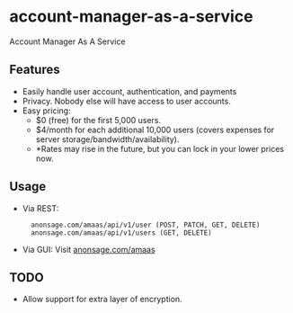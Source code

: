 # account-manager-as-a-service
Account Manager As A Service



## Features

- Easily handle user account, authentication, and payments
- Privacy. Nobody else will have access to user accounts.
- Easy pricing:
  - $0 (free) for the first 5,000 users.
  - $4/month for each additional 10,000 users (covers expenses for server storage/bandwidth/availability).
  - *Rates may rise in the future, but you can lock in your lower prices now.



## Usage

- Via REST:

        anonsage.com/amaas/api/v1/user (POST, PATCH, GET, DELETE)
        anonsage.com/amaas/api/v1/users (GET, DELETE)
    
- Via GUI: Visit [anonsage.com/amaas](http://anonsage.com/amaas)



## TODO

- Allow support for extra layer of encryption.

